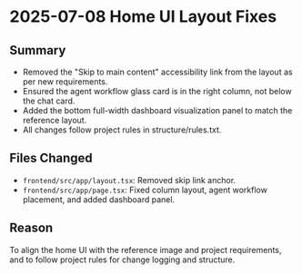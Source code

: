 # 2025-07-08 Home UI Layout Fixes

## Summary
- Removed the "Skip to main content" accessibility link from the layout as per new requirements.
- Ensured the agent workflow glass card is in the right column, not below the chat card.
- Added the bottom full-width dashboard visualization panel to match the reference layout.
- All changes follow project rules in structure/rules.txt.

## Files Changed
- `frontend/src/app/layout.tsx`: Removed skip link anchor.
- `frontend/src/app/page.tsx`: Fixed column layout, agent workflow placement, and added dashboard panel.

## Reason
To align the home UI with the reference image and project requirements, and to follow project rules for change logging and structure.
